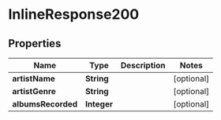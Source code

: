 
# InlineResponse200

## Properties
Name | Type | Description | Notes
------------ | ------------- | ------------- | -------------
**artistName** | **String** |  |  [optional]
**artistGenre** | **String** |  |  [optional]
**albumsRecorded** | **Integer** |  |  [optional]



